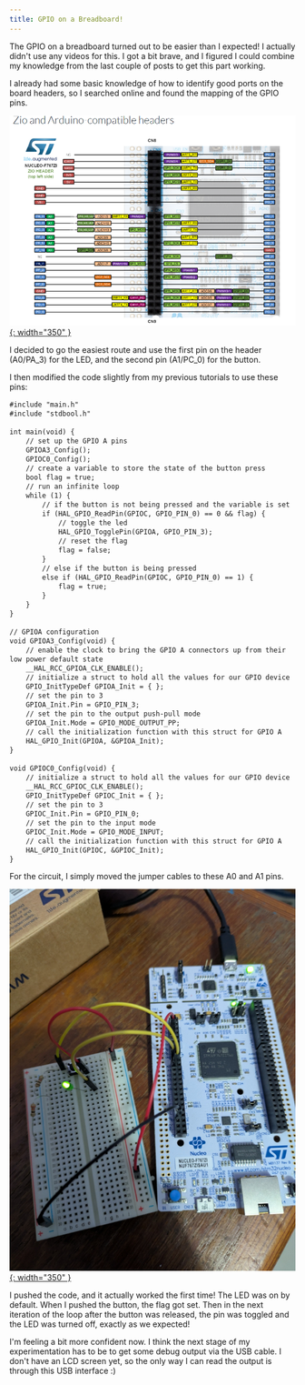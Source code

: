 ```yaml
---
title: GPIO on a Breadboard!
---
```


The GPIO on a breadboard turned out to be easier than I expected! I actually didn't use any videos for this. I got a bit brave, and I figured I could combine my knowledge
from the last couple of posts to get this part working.

I already had some basic knowledge of how to identify good ports on the board headers, so I searched online and found the mapping of the GPIO pins.

[![GPIO pins](/assets/posts/2025-05-12-basic_gpio_circuit/stm32_header_pin_mapping.PNG){: width="350" }](/assets/posts/2025-05-12-basic_gpio_circuit/stm32_header_pin_mapping.PNG)

I decided to go the easiest route and use the first pin on the header (A0/PA_3) for the LED, and the second pin (A1/PC_0) for the button.

I then modified the code slightly from my previous tutorials to use these pins:

    #include "main.h"
    #include "stdbool.h"

    int main(void) {
        // set up the GPIO A pins
        GPIOA3_Config();
        GPIOC0_Config();
        // create a variable to store the state of the button press
        bool flag = true;
        // run an infinite loop
        while (1) {
            // if the button is not being pressed and the variable is set
            if (HAL_GPIO_ReadPin(GPIOC, GPIO_PIN_0) == 0 && flag) {
                // toggle the led
                HAL_GPIO_TogglePin(GPIOA, GPIO_PIN_3);
                // reset the flag
                flag = false;
            }
            // else if the button is being pressed
            else if (HAL_GPIO_ReadPin(GPIOC, GPIO_PIN_0) == 1) {
                flag = true;
            }
        }
    }

    // GPIOA configuration
    void GPIOA3_Config(void) {
        // enable the clock to bring the GPIO A connectors up from their low power default state
        __HAL_RCC_GPIOA_CLK_ENABLE();
        // initialize a struct to hold all the values for our GPIO device
        GPIO_InitTypeDef GPIOA_Init = { };
        // set the pin to 3
        GPIOA_Init.Pin = GPIO_PIN_3;
        // set the pin to the output push-pull mode
        GPIOA_Init.Mode = GPIO_MODE_OUTPUT_PP;
        // call the initialization function with this struct for GPIO A
        HAL_GPIO_Init(GPIOA, &GPIOA_Init);
    }

    void GPIOC0_Config(void) {
        // initialize a struct to hold all the values for our GPIO device
        __HAL_RCC_GPIOC_CLK_ENABLE();
        GPIO_InitTypeDef GPIOC_Init = { };
        // set the pin to 3
        GPIOC_Init.Pin = GPIO_PIN_0;
        // set the pin to the input mode
        GPIOC_Init.Mode = GPIO_MODE_INPUT;
        // call the initialization function with this struct for GPIO A
        HAL_GPIO_Init(GPIOC, &GPIOC_Init);
    }

For the circuit, I simply moved the jumper cables to these A0 and A1 pins.

[![GPIO circuit](/assets/posts/2025-05-12-basic_gpio_circuit/gpio_breadboard_button_circuit.jpg){: width="350" }](/assets/posts/2025-05-12-basic_gpio_circuit/gpio_breadboard_button_circuit.jpg)

I pushed the code, and it actually worked the first time! The LED was on by default. When I pushed the button, the flag got set. Then in the next iteration of the loop after the button was released, 
the pin was toggled and the LED was turned off, exactly as we expected!

I'm feeling a bit more confident now. I think the next stage of my experimentation has to be to get some debug output via the USB cable. I don't have an LCD screen yet,
so the only way I can read the output is through this USB interface :)